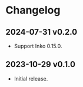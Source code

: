 # Changelog

## 2024-07-31 v0.2.0

- Support Inko 0.15.0.

## 2023-10-29 v0.1.0

- Initial release.
